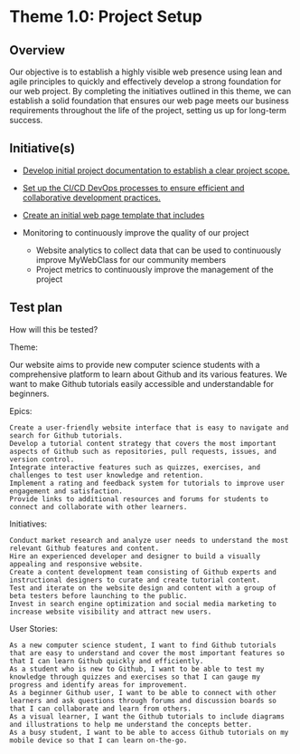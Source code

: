 # Theme 1.0: Project Setup
## Overview
Our objective is to establish a highly visible web presence using lean and agile principles to quickly and effectively
develop a strong foundation for our web project. By completing the initiatives outlined in this theme, we can establish a
solid foundation that ensures our web page meets our business requirements throughout the life of the project, setting
us up for long-term success.
## Initiative(s)

* [Develop initial project documentation to establish a clear project scope.](initiatives/documentation_initiative.md)
* [Set up the CI/CD DevOps processes to ensure efficient and collaborative development practices.](initiatives/initiative_devops.md)
* [Create an initial web page template that includes](initiatives/initiative_webpage_template.md)

* Monitoring to continuously improve the quality of our project
  * Website analytics to collect data that can be used to continuously improve MyWebClass for our community members
  * Project metrics to continuously improve the management of the project

## Test plan
How will this be tested?

Theme:

Our website aims to provide new computer science students with a comprehensive platform to learn about Github and its various features. We want to make Github tutorials easily accessible and understandable for beginners.

Epics:

    Create a user-friendly website interface that is easy to navigate and search for Github tutorials.
    Develop a tutorial content strategy that covers the most important aspects of Github such as repositories, pull requests, issues, and version control.
    Integrate interactive features such as quizzes, exercises, and challenges to test user knowledge and retention.
    Implement a rating and feedback system for tutorials to improve user engagement and satisfaction.
    Provide links to additional resources and forums for students to connect and collaborate with other learners.

Initiatives:

    Conduct market research and analyze user needs to understand the most relevant Github features and content.
    Hire an experienced developer and designer to build a visually appealing and responsive website.
    Create a content development team consisting of Github experts and instructional designers to curate and create tutorial content.
    Test and iterate on the website design and content with a group of beta testers before launching to the public.
    Invest in search engine optimization and social media marketing to increase website visibility and attract new users.

User Stories:

    As a new computer science student, I want to find Github tutorials that are easy to understand and cover the most important features so that I can learn Github quickly and efficiently.
    As a student who is new to Github, I want to be able to test my knowledge through quizzes and exercises so that I can gauge my progress and identify areas for improvement.
    As a beginner Github user, I want to be able to connect with other learners and ask questions through forums and discussion boards so that I can collaborate and learn from others.
    As a visual learner, I want the Github tutorials to include diagrams and illustrations to help me understand the concepts better.
    As a busy student, I want to be able to access Github tutorials on my mobile device so that I can learn on-the-go.

